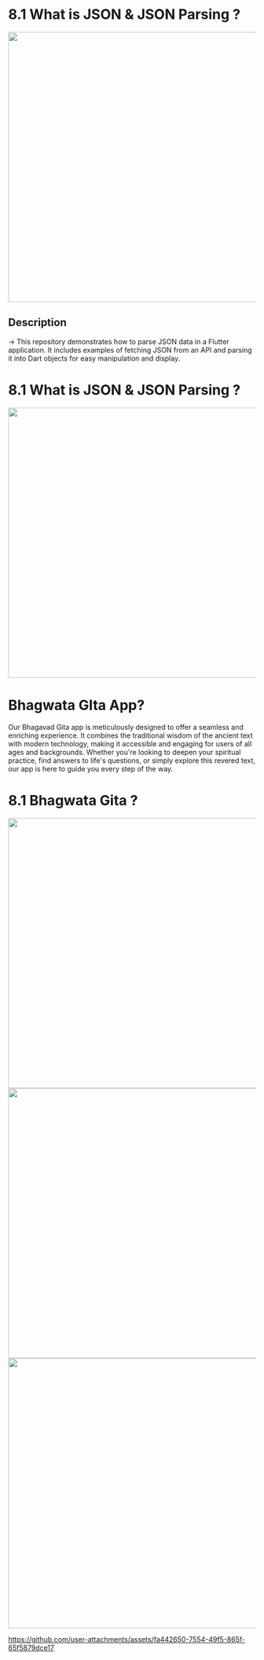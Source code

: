 

  <div>
  <h1>8.1 What is JSON & JSON Parsing ? </h1>
  <img  height= "550" src="https://github.com/user-attachments/assets/931963a3-5dd9-43b8-b84e-f0a4bab02819"  />
  </div>

## Description
-> This repository demonstrates how to parse JSON data in a Flutter application. It includes examples of fetching JSON from an API and parsing it into Dart objects for easy manipulation and display.


   <div>
  <h1>8.1 What is JSON & JSON Parsing ? </h1>
  <img  height= "550" src="https://github.com/user-attachments/assets/64dae805-e855-47e1-a256-6c85fc807d2a"  />
  </div>

  

<h1>Bhagwata GIta App?</h1>
Our Bhagavad Gita app is meticulously designed to offer a seamless and enriching experience. It combines the traditional wisdom of the ancient text with modern technology, making it accessible and engaging for users of all ages and backgrounds. Whether you're looking to deepen your spiritual practice, find answers to life's questions, or simply explore this revered text, our app is here to guide you every step of the way.
   <div>
  <h1>8.1 Bhagwata Gita  ? </h1>
  <img  height= "550" src="https://github.com/user-attachments/assets/eed33e20-aab3-49e5-90d8-7d8988e6fa94"  />
     <img  height= "550" src="https://github.com/user-attachments/assets/1aaa1fdd-3fa0-4e34-b07d-7136048a0ab7"  />
     <img  height= "550" src="https://github.com/user-attachments/assets/606e1a2b-72ad-48f9-b2e1-22d06f3e651f"  />

https://github.com/user-attachments/assets/fa442650-7554-49f5-865f-65f5879dce17


  </div>

